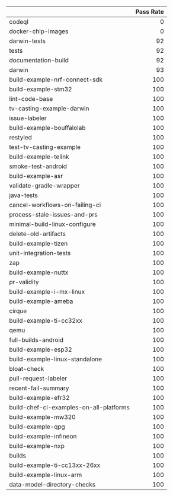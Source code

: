 |                                         |   Pass Rate |
|:----------------------------------------|------------:|
| codeql                                  |           0 |
| docker-chip-images                      |           0 |
| darwin-tests                            |          92 |
| tests                                   |          92 |
| documentation-build                     |          92 |
| darwin                                  |          93 |
| build-example-nrf-connect-sdk           |         100 |
| build-example-stm32                     |         100 |
| lint-code-base                          |         100 |
| tv-casting-example-darwin               |         100 |
| issue-labeler                           |         100 |
| build-example-bouffalolab               |         100 |
| restyled                                |         100 |
| test-tv-casting-example                 |         100 |
| build-example-telink                    |         100 |
| smoke-test-android                      |         100 |
| build-example-asr                       |         100 |
| validate-gradle-wrapper                 |         100 |
| java-tests                              |         100 |
| cancel-workflows-on-failing-ci          |         100 |
| process-stale-issues-and-prs            |         100 |
| minimal-build-linux-configure           |         100 |
| delete-old-artifacts                    |         100 |
| build-example-tizen                     |         100 |
| unit-integration-tests                  |         100 |
| zap                                     |         100 |
| build-example-nuttx                     |         100 |
| pr-validity                             |         100 |
| build-example-i-mx-linux                |         100 |
| build-example-ameba                     |         100 |
| cirque                                  |         100 |
| build-example-ti-cc32xx                 |         100 |
| qemu                                    |         100 |
| full-builds-android                     |         100 |
| build-example-esp32                     |         100 |
| build-example-linux-standalone          |         100 |
| bloat-check                             |         100 |
| pull-request-labeler                    |         100 |
| recent-fail-summary                     |         100 |
| build-example-efr32                     |         100 |
| build-chef-ci-examples-on-all-platforms |         100 |
| build-example-mw320                     |         100 |
| build-example-qpg                       |         100 |
| build-example-infineon                  |         100 |
| build-example-nxp                       |         100 |
| builds                                  |         100 |
| build-example-ti-cc13xx-26xx            |         100 |
| build-example-linux-arm                 |         100 |
| data-model-directory-checks             |         100 |